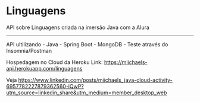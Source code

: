 # Linguagens
API sobre Linguagens criada na imersão Java com a Alura

 ______________________________________________________________________________________________________________________

API ultilizando - Java - Spring Boot - MongoDB - Teste através do Insomnia/Postman

Hospedagem no Cloud da Heroku
Link: https://miichaels-api.herokuapp.com/linguagens

Veja
https://www.linkedin.com/posts/miichaels_java-cloud-activity-6957782227879362560-iQwP?utm_source=linkedin_share&utm_medium=member_desktop_web
